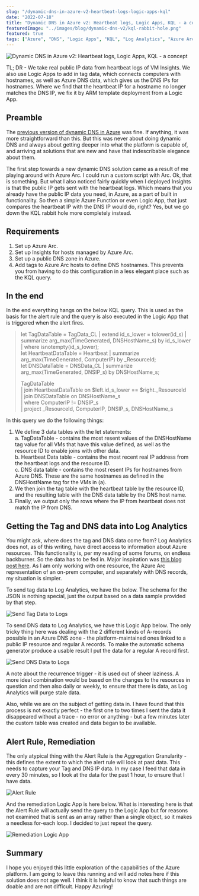 ```yaml
---
slug: "/dynamic-dns-in-azure-v2-heartbeat-logs-logic-apps-kql"
date: "2022-07-18"
title: "Dynamic DNS in Azure v2: Heartbeat logs, Logic Apps, KQL - a concept"
featuredImage: "../images/blog/dynamic-dns-v2/kql-rabbit-hole.png"
featured: true
tags: ["Azure", "DNS", "Logic Apps", "KQL", "Log Analytics", "Azure Arc"]
---
```


![Dynamic DNS in Azure v2: Heartbeat logs, Logic Apps, KQL - a concept](../images/blog/dynamic-dns-v2/kql-rabbit-hole.png)

TL; DR - We take real public IP data from heartbeat logs of VM Insights. We also use Logic Apps to add in tag data, which connects computers with hostnames, as well as Azure DNS data, which gives us the DNS IPs for hostnames. Where we find that the heartbeat IP for a hostname no longer matches the DNS IP, we fix it by ARM template deployment from a Logic App.

## Preamble

The [previous version of dynamic DNS in Azure](https://blog.konthecat.com/dynamic-dns-with-azure-automation-rubook-hybrid-worker/) was fine. If anything, it was more straightforward than this. But this was never about doing dynamic DNS and always about getting deeper into what the platform is capable of, and arriving at solutions that are new and have that indescribable elegance about them.

The first step towards a new dynamic DNS solution came as a result of me playing around with Azure Arc. I could run a custom script with Arc. Ok, that is something. But what I also noticed fairly quickly when I deployed Insights is that the public IP gets sent with the heartbeat logs. Which means that you already have the public IP data you need, in Azure, as a part of built in functionality. So then a simple Azure Function or even Logic App, that just compares the heartbeat IP with the DNS IP would do, right? Yes, but we go down the KQL rabbit hole more completely instead.

## Requirements

1. Set up Azure Arc.
2. Set up Insights for hosts managed by Azure Arc.
3. Set up a public DNS zone in Azure.
4. Add tags to Azure Arc hosts to define DNS hostnames. This prevents you from having to do this configuration in a less elegant place such as the KQL query.

## In the end

In the end everything hangs on the below KQL query. This is used as the basis for the alert rule and the query is also executed in the Logic App that is triggered when the alert fires.

> let TagDataTable = TagData_CL | extend id_s_lower = tolower(id_s) | summarize arg_max(TimeGenerated, DNSHostName_s) by id_s_lower | where isnotempty(id_s_lower);  
> let HeartbeatDataTable = Heartbeat | summarize arg_max(TimeGenerated, ComputerIP) by \_ResourceId;  
> let DNSDataTable = DNSData_CL | summarize arg_max(TimeGenerated, DNSIP_s) by DNSHostName_s;
>
> TagDataTable  
> | join HeartbeatDataTable on $left.id_s_lower == $right.\_ResourceId  
> | join DNSDataTable on DNSHostName_s  
> | where ComputerIP != DNSIP_s  
> | project \_ResourceId, ComputerIP, DNSIP_s, DNSHostName_s

In this query we do the following things:

1. We define 3 data tables with the let statements:  
   a. TagDataTable - contains the most resent values of the DNSHostName tag value for all VMs that have this value defined, as well as the resource ID to enable joins with other data.  
   b. Heartbeat Data table - contains the most recent real IP address from the heartbeat logs and the resource ID.  
   c. DNS data table - contains the most resent IPs for hostnames from Azure DNS. These are the same hostnames as defined in the DNSHostName tag for the VMs in (a).
2. We then join the tag table with the heartbeat table by the resource ID, and the resulting table with the DNS data table by the DNS host name.
3. Finally, we output only the rows where the IP from heartbeat does not match the IP from DNS.

## Getting the Tag and DNS data into Log Analytics

You might ask, where does the tag and DNS data come from? Log Analytics does not, as of this writing, have direct access to information about Azure resources. This functionality is, per my reading of some forums, on endless backburner. So the data has to be fed in. Major inspiration was [this blog post here](https://medium.com/@deshantshukla/how-to-query-azure-resources-with-attached-resource-tags-9762508d3219). As I am only working with one resource, the Azure Arc representation of an on-prem computer, and separately with DNS records, my situation is simpler.

To send tag data to Log Analytics, we have the below. The schema for the JSON is nothing special, just the output based on a data sample provided by that step.

![Send Tag Data to Logs](../images/blog/dynamic-dns-v2/send-tag-data-to-logs.jpg)

To send DNS data to Log Analytics, we have this Logic App below. The only tricky thing here was dealing with the 2 different kinds of A-records possible in an Azure DNS zone - the platform-maintained ones linked to a public IP resource and regular A records. To make the automatic schema generator produce a usable result I put the data for a regular A record first.

![Send DNS Data to Logs](../images/blog/dynamic-dns-v2/send-dns-data-to-logs.jpg)

A note about the recurrence trigger - it is used out of sheer laziness. A more ideal combination would be based on the changes to the resources in question and then also daily or weekly, to ensure that there is data, as Log Analytics will purge stale data.

Also, while we are on the subject of getting data in. I have found that this process is not exactly perfect - the first one to two times I sent the data it disappeared without a trace - no error or anything - but a few minutes later the custom table was created and data began to be available.

## Alert Rule, Remediation

The only atypical thing with the Alert Rule is the Aggregation Granularity - this defines the extent to which the alert rule will look at past data. This needs to capture your Tag and DNS IP data. In my case I feed that data in every 30 minutes, so I look at the data for the past 1 hour, to ensure that I have data.

![Alert Rule](../images/blog/dynamic-dns-v2/alert-rule.png)

And the remediation Logic App is here below. What is interesting here is that the Alert Rule will actually send the query to the Logic App but for reasons not examined that is sent as an array rather than a single object, so it makes a needless for-each loop. I decided to just repeat the query.

![Remediation Logic App](../images/blog/dynamic-dns-v2/remediation-logic-app.png)

## Summary

I hope you enjoyed this little exploration of the capabilities of the Azure platform. I am going to leave this running and will add notes here if this solution does not age well. I think it is helpful to know that such things are doable and are not difficult. Happy Azuring!
